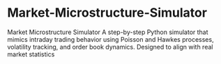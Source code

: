 # Market-Microstructure-Simulator
Market Microstructure Simulator  A step-by-step Python simulator that mimics intraday trading behavior using Poisson and Hawkes processes, volatility tracking, and order book dynamics. Designed to align with real market statistics
